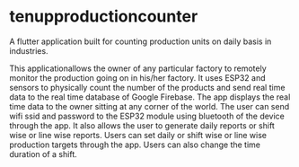 # tenupproductioncounter

A flutter application built for counting production units on daily basis in industries.


This applicationallows the owner of any particular factory to remotely monitor the
production going on in his/her factory. It uses ESP32 and sensors to
physically count the number of the products and send real time data to
the real time database of Google Firebase. The app displays the real time
data to the owner sitting at any corner of the world. The user can send wifi
ssid and password to the ESP32 module using bluetooth of the device
through the app. It also allows the user to generate daily reports or shift
wise or line wise reports. Users can set daily or shift wise or line wise
production targets through the app. Users can also change the time
duration of a shift.
